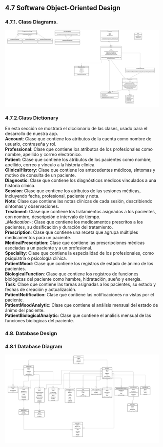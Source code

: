 ## 4.7 Software Object-Oriented Design
### 4.7.1. Class Diagrams.
<p align="center">
<img src="/assets/diagrama de clases open.png">
</p>

### 4.7.2.Class Dictionary
En esta sección se mostrará el diccionario de las clases, usado para el desarrollo de nuestra app.<br>
__Account__: Clase que contiene los atributos de la cuenta como nombre de usuario, contraseña y rol.<br>
__Professional__: Clase que contiene los atributos de los profesionales como nombre, apellido y correo electrónico.<br>
__Patient__: Clase que contiene los atributos de los pacientes como nombre, apellido, correo y vínculo a la historia clínica.<br>
__ClinicalHistory__: Clase que contiene los antecedentes médicos, síntomas y motivo de consulta de un paciente.<br>
__Diagnostic__: Clase que contiene los diagnósticos médicos vinculados a una historia clínica.<br>
__Session__: Clase que contiene los atributos de las sesiones médicas, incluyendo fecha, profesional, paciente y nota.<br>
__Note__: Clase que contiene las notas clínicas de cada sesión, describiendo síntomas y observaciones.<br>
__Treatment__: Clase que contiene los tratamientos asignados a los pacientes, con nombre, descripción e intervalo de tiempo.<br>
__Medication_-: Clase que contiene los medicamentos prescritos a los pacientes, su dosificación y duración del tratamiento.<br>
__Prescription__: Clase que contiene una receta que agrupa múltiples medicamentos para un paciente.<br>
__MedicalPrescription__: Clase que contiene las prescripciones médicas asociadas a un paciente y a un profesional.<br>
__Speciality__: Clase que contiene la especialidad de los profesionales, como psiquiatría o psicología clínica.<br>
__PatientMood__: Clase que contiene los registros de estado de ánimo de los pacientes.<br>
__BiologicalFunction__: Clase que contiene los registros de funciones biológicas del paciente como hambre, hidratación, sueño y energía.<br>
__Task__: Clase que contiene las tareas asignadas a los pacientes, su estado y fechas de creación y actualización.<br>
__PatientNotification__: Clase que contiene las notificaciones no vistas por el paciente.<br>
__PatientMoodAnalytic__: Clase que contiene el análisis mensual del estado de ánimo del paciente.<br>
__PatientBiologicalAnalytic__: Clase que contiene el análisis mensual de las funciones biológicas del paciente.<br>
### 4.8. Database Design
### 4.8.1 Database Diagram
<p align="center">
<img src="/assets/base de datos .png">
</p>
